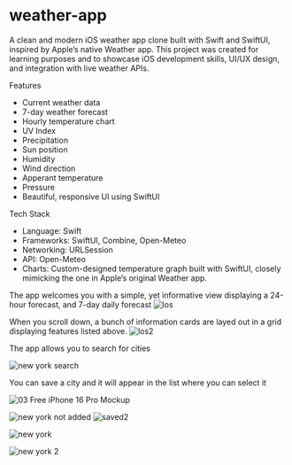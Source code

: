 # weather-app
A clean and modern iOS weather app clone built with Swift and SwiftUI, inspired by Apple’s native Weather app. This project was created for learning purposes and to showcase iOS development skills, UI/UX design, and integration with live weather APIs.

Features

- Current weather data
- 7-day weather forecast
- Hourly temperature chart
- UV Index
- Precipitation
- Sun position
- Humidity
- Wind direction
- Apperant temperature
- Pressure
- Beautiful, responsive UI using SwiftUI


Tech Stack

- Language: Swift
- Frameworks: SwiftUI, Combine, Open-Meteo
- Networking: URLSession
- API: Open-Meteo
- Charts: Custom-designed temperature graph built with SwiftUI, closely mimicking the one in Apple’s original Weather app.

The app welcomes you with a simple, yet informative view displaying a 24-hour forecast, and 7-day daily forecast
![los](https://github.com/user-attachments/assets/da206301-1aa0-4c5e-867c-21505df855f2)

When you scroll down, a bunch of information cards are layed out in a grid displaying features listed above.
![los2](https://github.com/user-attachments/assets/f195c44a-f9bb-44a6-9f59-8ff219fdde7c)

The app allows you to search for cities

![new york search](https://github.com/user-attachments/assets/391bf8f3-5381-4cc0-89c9-de6daffe3aee)

You can save a city and it will appear in the list where you can select it

![03 Free iPhone 16 Pro Mockup](https://github.com/user-attachments/assets/ba8274ce-dded-4f91-bad9-93c2c709e969)

![new york not added](https://github.com/user-attachments/assets/18d75924-c5e7-4a42-8666-35188edd1466)
![saved2](https://github.com/user-attachments/assets/a070d65d-e3cf-4f2e-897e-ca29886351d8)

![new york](https://github.com/user-attachments/assets/5a3eac7f-c765-4808-a6cb-315de91ef8f0)

![new york 2](https://github.com/user-attachments/assets/5bef5692-9332-4c70-a146-4c3e17aa4e0f)
